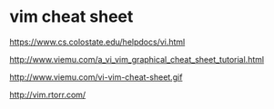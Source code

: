 # vim cheat sheet

https://www.cs.colostate.edu/helpdocs/vi.html

http://www.viemu.com/a_vi_vim_graphical_cheat_sheet_tutorial.html

http://www.viemu.com/vi-vim-cheat-sheet.gif

http://vim.rtorr.com/
